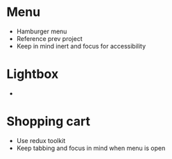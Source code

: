 # Menu

- Hamburger menu
- Reference prev project
- Keep in mind inert and focus for accessibility


# Lightbox

- 


# Shopping cart

- Use redux toolkit 
- Keep tabbing and focus in mind when menu is open

